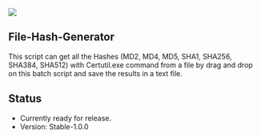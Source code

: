 <a href="https://github.com/chainski/File-Hash-Generator"><img src="https://img.shields.io/badge/license-GPL--3.0-orange"></a> 


## File-Hash-Generator
This script can get all the Hashes (MD2, MD4, MD5, SHA1, SHA256, SHA384, SHA512) with 
Certutil.exe command from a file by drag and drop on this batch script and save the results in a text file.

## Status
- Currently ready for release.
- Version: Stable-1.0.0
